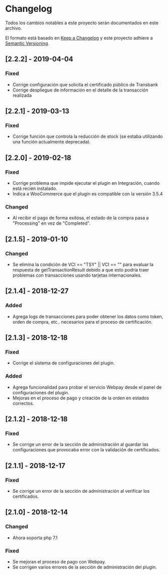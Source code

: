 # Changelog
Todos los cambios notables a este proyecto serán documentados en este archivo.

El formato está basado en [Keep a Changelog](http://keepachangelog.com/en/1.0.0/)
y este proyecto adhiere a [Semantic Versioning](http://semver.org/spec/v2.0.0.html).

## [2.2.2] - 2019-04-04
### Fixed
- Corrige configuración que solicita el certificado público de Transbank
- Corrige despliegue de información en el detalle de la transacción realizada

## [2.2.1] - 2019-03-13
### Fixed
- Corrige función que controla la reducción de stock (se estaba utilizando una función actualmente deprecada).

## [2.2.0] - 2019-02-18
### Fixed
- Corrige problema que impide ejecutar el plugin en Integración, cuando está recién instalado.
- Indica a WooCommerce que el plugin es compatible con la versión 3.5.4
### Changed
- Al recibir el pago de forma exitósa, el estado de la compra pasa a "Processing" en vez de "Completed".

## [2.1.5] - 2019-01-10
### Changed
- Se elimina la condición de VCI == "TSY" || VCI == "" para evaluar la respuesta de getTransactionResult debido a que
esto podría traer problemas con transacciones usando tarjetas internacionales.

## [2.1.4] - 2018-12-27
### Added
- Agrega logs de transacciones para poder obtener los datos como token, orden de compra, etc.. necesarios para el proceso de certificación.

## [2.1.3] - 2018-12-18
### Fixed
- Corrige el sistema de configuraciones del plugin.
### Added
- Agrega funcionalidad para probar el servicio Webpay desde el panel de configuraciones del plugin.
- Mejoras en el proceso de pago y creación de la orden en estados correctos.

## [2.1.2] - 2018-12-18
### Fixed
- Se corrige un error de la sección de administración al guardar las configuraciones que provocaba error con la validación de certificados.

## [2.1.1] - 2018-12-17
### Fixed
- Se corrige un error de la sección de administración al verificar los certificados.

## [2.1.0] - 2018-12-14
### Changed
- Ahora soporta php 7.1
### Fixed
- Se mejoran el proceso de pago con Webpay.
- Se corrigen varios errores de la sección de administración del plugin.
